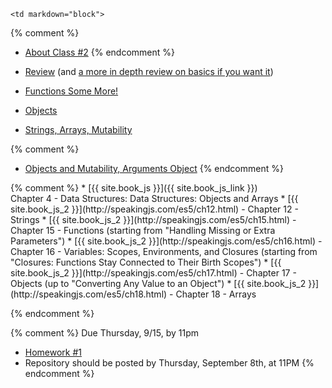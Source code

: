 	<td markdown="block">
{% comment %}
* [About Class #2](slides/02/meta.html)
{% endcomment %}

* [Review](slides/02/review.html) (and [a more in depth review on basics if you want it](slides/02/review-basics.html))
* [Functions Some More!](slides/02/functions-addendum.html)
* [Objects](slides/02/objects.html)
* [Strings, Arrays, Mutability](slides/02/strings-arrays.html)

{% comment %}
* [Objects and Mutability, Arguments Object](slides/02/objects-addendum.html)
{% endcomment %}



</td>
	<td markdown="block">
{% comment %}
* [{{ site.book_js }}]({{ site.book_js_link }}) <br> Chapter 4 - Data Structures: Data Structures: Objects and Arrays
* [{{ site.book_js_2 }}](http://speakingjs.com/es5/ch12.html) - Chapter 12 - Strings
* [{{ site.book_js_2 }}](http://speakingjs.com/es5/ch15.html) - Chapter 15 - Functions (starting from "Handling Missing or Extra Parameters")
* [{{ site.book_js_2 }}](http://speakingjs.com/es5/ch16.html) - Chapter 16 -  Variables: Scopes, Environments, and Closures (starting from "Closures: Functions Stay Connected to Their Birth Scopes")
* [{{ site.book_js_2 }}](http://speakingjs.com/es5/ch17.html) - Chapter 17 - Objects (up to "Converting Any Value to an Object")
* [{{ site.book_js_2 }}](http://speakingjs.com/es5/ch18.html) - Chapter 18 - Arrays

{% endcomment %}

</td>
	<td markdown="block">


{% comment %}
Due Thursday, 9/15, by 11pm

* [Homework #1](homework/01.html)
* Repository should be posted by Thursday, September 8th, at 11PM
{% endcomment %}


</td>

